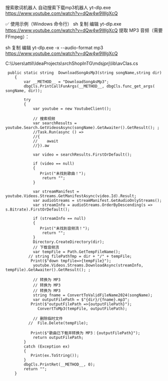 

搜索歌词机器人
自动搜索下载mp3机器人
yt-dlp.exe https://www.youtube.com/watch?v=dQw4w9WgXcQ

✅ 使用示例（Windows 命令行）
sh
复制
编辑
yt-dlp.exe https://www.youtube.com/watch?v=dQw4w9WgXcQ
提取 MP3 音频（需要 FFmpeg）：

sh
复制
编辑
yt-dlp.exe -x --audio-format mp3 https://www.youtube.com/watch?v=dQw4w9WgXcQ



C:\Users\attil\IdeaProjects\srchShopInTG\mdsjprj\lib\avClas.cs

     public static string  DownloadSongAsMp3(string songName,string dir)
        {
            var __METHOD__ = "DownloadSongAsMp3";
            dbgCls.PrintCallFunArgs(__METHOD__, dbgCls.func_get_args(  songName, dir));

            try
            {
                var youtube = new YoutubeClient();

                // 搜索视频
                var searchResults = youtube.Search.GetVideosAsync(songName).GetAwaiter().GetResult(); ;
                //Task.Run(async () =>
                //{
                //    await
                //}).aw
                    
                var video = searchResults.FirstOrDefault();

                if (video == null)
                {
                   Print("未找到歌曲！");
                    return "";
                }

                var streamManifest =   youtube.Videos.Streams.GetManifestAsync(video.Id).Result;
                var audioStreams = streamManifest.GetAudioOnlyStreams();
                var streamInfo = audioStreams.OrderByDescending(s => s.Bitrate).FirstOrDefault();

                if (streamInfo == null)
                {
                   Print("未找到音频流！");
                    return "";
                }
                Directory.CreateDirectory(dir);
                // 下载音频流
                var tempFile = Path.GetTempFileName();
              // string filePathTmp = dir + "/" + tempFile;
               Print($"down tmpfile=>{tempFile}");
                youtube.Videos.Streams.DownloadAsync(streamInfo, tempFile).GetAwaiter().GetResult(); ;

                // 转换为 MP3
                // 转换为 MP3
                // 转换为 MP3
                string fname = ConvertToValidFileName2024(songName);
                var outputFilePath = $"{dir}/{fname}.mp3";
               Print($"outputFilePath =>{outputFilePath}");
                  ConvertToMp3(tempFile, outputFilePath);

                // 删除临时文件
              //  File.Delete(tempFile);

               Print($"歌曲已下载并转换为 MP3：{outputFilePath}");
                return outputFilePath;
            }
            catch (Exception ex)
            {
               Print(ex.ToString());
            }
            dbgCls.PrintRet(__METHOD__, 0);
            return "";
        }
